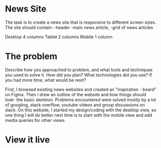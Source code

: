 # News Site

The task is to create a news site that is responsive to different screen sizes. 
The site should contain: 
    -header
    -main news article, 
    -grid of news articles

Desktop 4 columns
Tablet 2 columns
Mobile 1 column

# The problem

Describe how you approached to problem, and what tools and techniques you used to solve it. How did you plan? What technologies did you use? If you had more time, what would be next?

First, I browsed existing news websites and created an "inspiration - board" on Figma.
Then I drew an outline of the website and how things should look- the basic skeleton.
Problems encountered were solved mostly by a lot of googling, stack overflow, youtube videos and group discussions on slack.
On this website, I started my design/coding with the desktop view, so one thing I will do better next time is to start with the mobile view and add media queries for other views. 

# View it live

